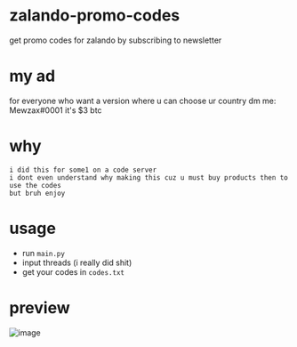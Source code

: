 # zalando-promo-codes
get promo codes for zalando by subscribing to newsletter

# my ad
for everyone who want a version where u can choose ur country dm me: Mewzax#0001 it's $3 btc
# why
```
i did this for some1 on a code server
i dont even understand why making this cuz u must buy products then to use the codes
but bruh enjoy
```

# usage
* run `main.py`
* input threads (i really did shit)
* get your codes in `codes.txt`

# preview
![image](https://user-images.githubusercontent.com/75091300/167483460-bbf03245-0dab-4f51-80b7-e52e1cb6618f.png)
